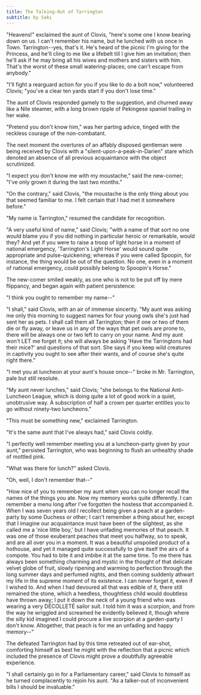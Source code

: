 ```yaml
---
title: The Talking-Out of Tarrington
subtitle: by Saki
---
```

"Heavens!" exclaimed the aunt of Clovis, "here's some one I know
bearing down on us.  I can't remember his name, but he lunched with us
once in Town.  Tarrington--yes, that's it.  He's heard of the picnic
I'm giving for the Princess, and he'll cling to me like a lifebelt till
I give him an invitation; then he'll ask if he may bring all his wives
and mothers and sisters with him.  That's the worst of these small
watering-places; one can't escape from anybody."

"I'll fight a rearguard action for you if you like to do a bolt now,"
volunteered Clovis; "you've a clear ten yards start if you don't lose
time."

The aunt of Clovis responded gamely to the suggestion, and churned away
like a Nile steamer, with a long brown ripple of Pekingese spaniel
trailing in her wake.

"Pretend you don't know him," was her parting advice, tinged with the
reckless courage of the non-combatant.

The next moment the overtures of an affably disposed gentleman were
being received by Clovis with a "silent-upon-a-peak-in-Darien" stare
which denoted an absence of all previous acquaintance with the object
scrutinized.

"I expect you don't know me with my moustache," said the new-comer;
"I've only grown it during the last two months."

"On the contrary," said Clovis, "the moustache is the only thing about
you that seemed familiar to me.  I felt certain that I had met it
somewhere before."

"My name is Tarrington," resumed the candidate for recognition.

"A very useful kind of name," said Clovis; "with a name of that sort no
one would blame you if you did nothing in particular heroic or
remarkable, would they?  And yet if you were to raise a troop of light
horse in a moment of national emergency, 'Tarrington's Light Horse'
would sound quite appropriate and pulse-quickening; whereas if you were
called Spoopin, for instance, the thing would be out of the question.
No one, even in a moment of national emergency, could possibly belong
to Spoopin's Horse."

The new-comer smiled weakly, as one who is not to be put off by mere
flippancy, and began again with patient persistence:

"I think you ought to remember my name--"

"I shall," said Clovis, with an air of immense sincerity.  "My aunt was
asking me only this morning to suggest names for four young owls she's
just had sent her as pets.  I shall call them all Tarrington; then if
one or two of them die or fly away, or leave us in any of the ways that
pet owls are prone to, there will be always one or two left to carry on
your name.  And my aunt won't LET me forget it; she will always be
asking 'Have the Tarringtons had their mice?' and questions of that
sort.  She says if you keep wild creatures in captivity you ought to
see after their wants, and of course she's quite right there."

"I met you at luncheon at your aunt's house once--" broke in Mr.
Tarrington, pale but still resolute.

"My aunt never lunches," said Clovis; "she belongs to the National
Anti-Luncheon League, which is doing quite a lot of good work in a
quiet, unobtrusive way.  A subscription of half a crown per quarter
entitles you to go without ninety-two luncheons."

"This must be something new," exclaimed Tarrington.

"It's the same aunt that I've always had," said Clovis coldly.

"I perfectly well remember meeting you at a luncheon-party given by
your aunt," persisted Tarrington, who was beginning to flush an
unhealthy shade of mottled pink.

"What was there for lunch?" asked Clovis.

"Oh, well, I don't remember that--"

"How nice of you to remember my aunt when you can no longer recall the
names of the things you ate.  Now my memory works quite differently.  I
can remember a menu long after I've forgotten the hostess that
accompanied it.  When I was seven years old I recollect being given a
peach at a garden-party by some Duchess or other; I can't remember a
thing about her, except that I imagine our acquaintance must have been
of the slightest, as she called me a 'nice little boy,' but I have
unfading memories of that peach. It was one of those exuberant peaches
that meet you halfway, so to speak, and are all over you in a moment.
It was a beautiful unspoiled product of a hothouse, and yet it managed
quite successfully to give itself the airs of a compote.  You had to
bite it and imbibe it at the same time.  To me there has always been
something charming and mystic in the thought of that delicate velvet
globe of fruit, slowly ripening and warming to perfection through the
long summer days and perfumed nights, and then coming suddenly athwart
my life in the supreme moment of its existence. I can never forget it,
even if I wished to.  And when I had devoured all that was edible of
it, there still remained the stone, which a heedless, thoughtless child
would doubtless have thrown away; I put it down the neck of a young
friend who was wearing a very DÉCOLLETÉ sailor suit.  I told him it was
a scorpion, and from the way he wriggled and screamed he evidently
believed it, though where the silly kid imagined I could procure a live
scorpion at a garden-party I don't know.  Altogether, that peach is for
me an unfading and happy memory--"

The defeated Tarrington had by this time retreated out of ear-shot,
comforting himself as best he might with the reflection that a picnic
which included the presence of Clovis might prove a doubtfully
agreeable experience.

"I shall certainly go in for a Parliamentary career," said Clovis to
himself as he turned complacently to rejoin his aunt.  "As a talker-out
of inconvenient bills I should be invaluable."
